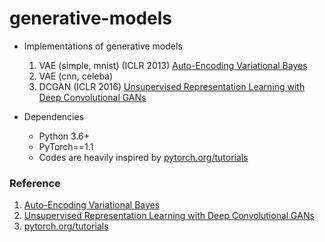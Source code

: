 # generative-models

- Implementations of generative models
  1. VAE (simple, mnist) (ICLR 2013) [Auto-Encoding Variational Bayes]
  2. VAE (cnn, celeba)
  3. DCGAN (ICLR 2016) [Unsupervised Representation Learning with Deep Convolutional GANs]
  
- Dependencies
  - Python 3.6+
  - PyTorch==1.1
  - Codes are heavily inspired by [pytorch.org/tutorials]

### Reference
1. [Auto-Encoding Variational Bayes]
2. [Unsupervised Representation Learning with Deep Convolutional GANs]
3. [pytorch.org/tutorials]

[Auto-Encoding Variational Bayes]: https://arxiv.org/abs/1312.6114
[Unsupervised Representation Learning with Deep Convolutional GANs]: https://arxiv.org/pdf/1511.06434.pdf
[pytorch.org/tutorials]: https://pytorch.org/tutorials/beginner/dcgan_faces_tutorial.html
